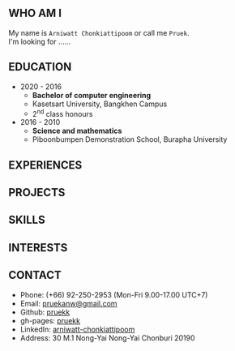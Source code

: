 ## WHO AM I

My name is `Arniwatt Chonkiattipoom` or call me `Pruek`.<br> 
I'm looking for ......

## EDUCATION

- 2020 - 2016   
    - **Bachelor of computer engineering**
    - Kasetsart University, Bangkhen Campus
    - 2<sup>nd</sup> class honours
- 2016 - 2010
    - **Science and mathematics**
    - Piboonbumpen Demonstration School, Burapha University

## EXPERIENCES

## PROJECTS

## SKILLS

## INTERESTS

## CONTACT

- Phone: (+66) 92-250-2953 (Mon-Fri 9.00-17.00 UTC+7)
- Email: pruekanw@gmail.com
- Github: [pruekk](https://github.com/pruekk/)
- gh-pages: [pruekk](https://pruekk.github.io/pruekk/)
- LinkedIn: [arniwatt-chonkiattipoom](https://www.linkedin.com/in/arniwatt-chonkiattipoom/)
- Address: 30 M.1 Nong-Yai Nong-Yai Chonburi 20190 
